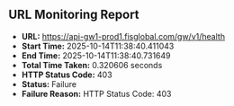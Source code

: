 ## URL Monitoring Report

- **URL:** https://api-gw1-prod1.fisglobal.com/gw/v1/health
- **Start Time:** 2025-10-14T11:38:40.411043
- **End Time:** 2025-10-14T11:38:40.731649
- **Total Time Taken:** 0.320606 seconds
- **HTTP Status Code:** 403
- **Status:** Failure
- **Failure Reason:** HTTP Status Code: 403
